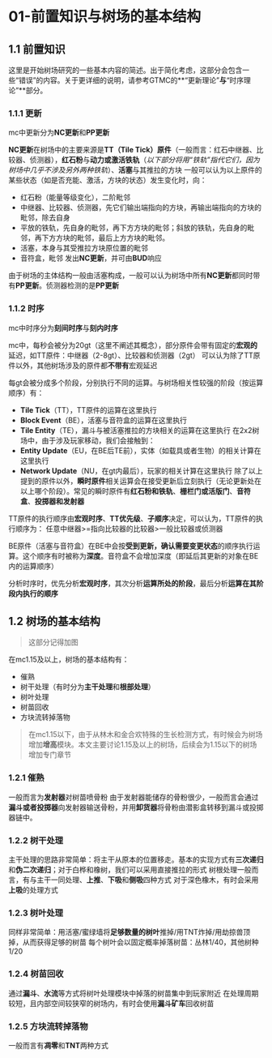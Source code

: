 # 01-前置知识与树场的基本结构

## 1.1 前置知识

这里是开始树场研究的一些基本内容的简述。出于简化考虑，这部分会包含一些“错误”的内容。关于更详细的说明，请参考GTMC的**“更新理论”**与**“时序理论”**部分。

### 1.1.1 更新

mc中更新分为**NC更新**和**PP更新**

**NC更新**在树场中的主要来源是**TT（Tile Tick）原件**（一般而言：红石中继器、比较器、侦测器），**红石粉**与**动力或激活铁轨**（*以下部分将用“铁轨”指代它们，因为树场中几乎不涉及另外两种铁轨*）、**活塞**与其推拉的方块
一般可以认为以上原件的某些状态（如是否充能、激活，方块的状态）发生变化时，向：
- 红石粉（能量等级变化），二阶毗邻
- 中继器、比较器、侦测器，先它们输出端指向的方块，再输出端指向的方块的毗邻，除去自身
- 平放的铁轨，先自身的毗邻，再下方方块的毗邻；斜放的铁轨，先自身的毗邻，再下方方块的毗邻，最后上方方块的毗邻。
- 活塞，本身与其受推拉方块原位置的毗邻
- 音符盒，毗邻
发出**NC更新**，并可由**BUD**响应

由于树场的主体结构一般由活塞构成，一般可以认为树场中所有**NC更新**都同时带有**PP更新**。侦测器检测的是**PP更新**

### 1.1.2 时序

mc中时序分为**刻间时序**与**刻内时序**

mc中，每秒会被分为20gt（这里不阐述其概念），部分原件会带有固定的**宏观的**延迟，如TT原件：中继器（2-8gt）、比较器和侦测器（2gt）
可以认为除了TT原件以外，其他树场涉及的原件都**不带有**宏观延迟

每gt会被分成多个阶段，分别执行不同的运算。与树场相关性较强的阶段（按运算顺序）有：
- **Tile Tick**（TT），TT原件的运算在这里执行
- **Block Event**（BE），活塞与音符盒的运算在这里执行
- **Tile Entity**（TE），漏斗与被活塞推拉的方块相关的运算在这里执行
在2x2树场中，由于涉及玩家移动，我们会接触到：
- **Entity Update**（EU，在BE后TE前），实体（如载具或者生物）的相关计算在这里执行
- **Network Update**（NU，在gt内最后），玩家的相关计算在这里执行
除了以上提到的原件以外，**瞬时原件**相关运算会在接受更新后立刻执行（无论更新处在以上哪个阶段）。常见的瞬时原件有**红石粉和铁轨**、**栅栏门或活版门**、**音符盒**、**投掷器和发射器**

TT原件的执行顺序由**宏观时序**、**TT优先级**、**子顺序**决定，可以认为，TT原件的执行顺序为：
任意中继器>=指向比较器的比较器>一般比较器或侦测器

BE原件（活塞与音符盒）在BE中会按**受到更新，确认需要变更状态**的顺序执行运算。这个顺序有时被称为**深度**。音符盒不会增加深度（即延后其更新的对象在BE内的运算顺序）

分析时序时，优先分析**宏观时序**，其次分析**运算所处的阶段**，最后分析**运算在其阶段内执行的顺序**


## 1.2 树场的基本结构
>这部分记得加图

在mc1.15及以上，树场的基本结构有：
- 催熟
- 树干处理（有时分为**主干处理**和**根部处理**）
- 树叶处理
- 树苗回收
- 方块流转掉落物
>在mc1.15以下，由于从林木和金合欢特殊的生长检测方式，有时候会为树场增加**增高**模块。本文主要讨论1.15及以上的树场，后续会为1.15以下的树场增加专门章节

### 1.2.1 催熟

一般而言为**发射器**对树苗喷骨粉
由于发射器能储存的骨粉很少，一般而言会通过**漏斗或者投掷器**向发射器输送骨粉，并用**卸货器**将骨粉由潜影盒转移到漏斗或投掷器链中。

### 1.2.2 树干处理

主干处理的思路非常简单：将主干从原本的位置移走。基本的实现方式有**三次递归**和**伪二次递归**；对于白桦和橡树，我们可以采用直接推拉的形式
树根处理一般而言，有与主干一同处理、**上推**、**下吸**和**侧吸**四种方式
对于深色橡木，有时会采用**上吸**的处理方式

### 1.2.3 树叶处理

同样非常简单：用活塞/蜜绿墙将**足够数量的树叶**推掉/用TNT炸掉/用劫掠兽顶掉，从而获得足够的树苗
每个树叶会以固定概率掉落树苗：丛林1/40，其他树种1/20

### 1.2.4 树苗回收

通过**漏斗**、**水流**等方式将树叶处理模块中掉落的树苗集中到玩家附近
在处理周期较短，且内部空间较狭窄的树场内，有时会使用**漏斗矿车**回收树苗

### 1.2.5 方块流转掉落物

一般而言有**凋零**和**TNT**两种方式